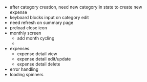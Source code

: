 - after category creation, need new category in state to create new expense
- keyboard blocks input on category edit
- need refresh on summary page
- preload close icon
- monthly screen
  - add month cycling
  - 
- expenses
  - expense detail view
  - expense detail edit/update
  - expense detail delete
- error handling
- loading spinners
